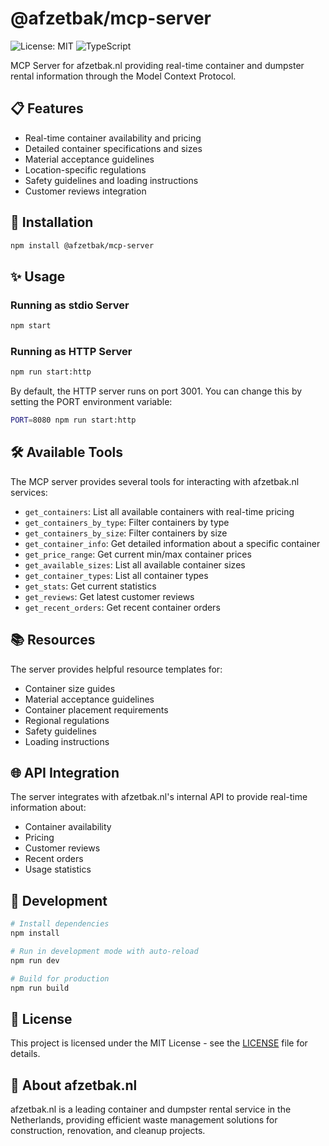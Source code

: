 # @afzetbak/mcp-server

![License: MIT](https://img.shields.io/badge/License-MIT-blue.svg)
![TypeScript](https://img.shields.io/badge/TypeScript-5.0+-3178C6)

MCP Server for afzetbak.nl providing real-time container and dumpster rental information through the Model Context Protocol.

## 📋 Features

- Real-time container availability and pricing
- Detailed container specifications and sizes
- Material acceptance guidelines
- Location-specific regulations
- Safety guidelines and loading instructions
- Customer reviews integration

## 🚀 Installation

```bash
npm install @afzetbak/mcp-server
```

## ✨ Usage

### Running as stdio Server

```bash
npm start
```

### Running as HTTP Server

```bash
npm run start:http
```

By default, the HTTP server runs on port 3001. You can change this by setting the PORT environment variable:

```bash
PORT=8080 npm run start:http
```

## 🛠️ Available Tools

The MCP server provides several tools for interacting with afzetbak.nl services:

- `get_containers`: List all available containers with real-time pricing
- `get_containers_by_type`: Filter containers by type
- `get_containers_by_size`: Filter containers by size
- `get_container_info`: Get detailed information about a specific container
- `get_price_range`: Get current min/max container prices
- `get_available_sizes`: List all available container sizes
- `get_container_types`: List all container types
- `get_stats`: Get current statistics
- `get_reviews`: Get latest customer reviews
- `get_recent_orders`: Get recent container orders

## 📚 Resources

The server provides helpful resource templates for:

- Container size guides
- Material acceptance guidelines
- Container placement requirements
- Regional regulations
- Safety guidelines
- Loading instructions

## 🌐 API Integration

The server integrates with afzetbak.nl's internal API to provide real-time information about:

- Container availability
- Pricing
- Customer reviews
- Recent orders
- Usage statistics

## 🔧 Development

```bash
# Install dependencies
npm install

# Run in development mode with auto-reload
npm run dev

# Build for production
npm run build
```

## 📄 License

This project is licensed under the MIT License - see the [LICENSE](LICENSE) file for details.

## 🏢 About afzetbak.nl

afzetbak.nl is a leading container and dumpster rental service in the Netherlands, providing efficient waste management solutions for construction, renovation, and cleanup projects.
